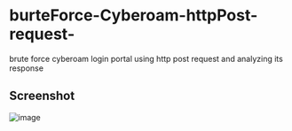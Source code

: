 # burteForce-Cyberoam-httpPost-request-
brute force cyberoam login portal using http post request and analyzing its response 

Screenshot
------
![image](https://user-images.githubusercontent.com/18421306/49337070-6dc21100-f633-11e8-812e-b1a782b654e7.jpg)
